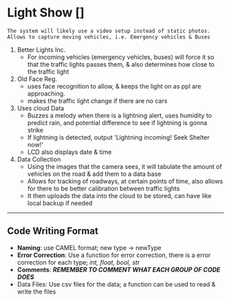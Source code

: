 # Light Show []
	The system will likely use a video setup instead of static photos. Allows to capture moving vehicles, i.e. Emergency vehicles & Buses
1. Better Lights Inc.
     - For incoming vehicles (emergency vehicles, buses) will force it so that the traffic lights passes them, & also determines how close to the traffic light
2. Old Face Reg.
     - uses face recognition to allow, & keeps the light on as ppl are approaching.
     - makes the traffic light change if there are no cars
3. Uses cloud Data
     - Buzzes a melody when there is a lightning alert, uses humidity to predict rain, and potential difference to see if lightning is gonna strike
     - If lightning is detected, output 'Lightning incoming! Seek Shelter now!'
     - LCD also displays date & time 
4. Data Collection
	- Using the images that the camera sees, it will tabulate the amount of vehicles on the road & add them to a data base
	- Allows for tracking of roadways, at certain points of time, also allows for there to be better calibration between traffic lights
	- It then uploads the data into the cloud to be stored, can have like local backup if needed
---
## Code Writing Format
- **Naming**: use CAMEL format; new type -> newType 
- **Error Correction**: Use a function for error correction, there is a error correction for each type; *int, float, bool, str*
- **Comments**: ***REMEMBER TO COMMENT WHAT EACH GROUP OF CODE DOES***
- Data Files: Use csv files for the data; a function can be used to read & write the files
